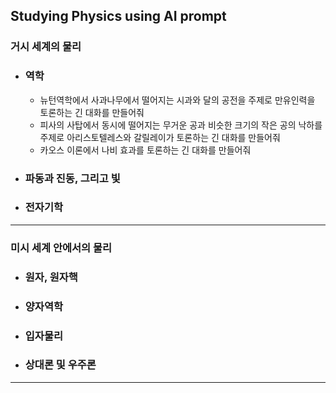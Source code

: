 ## Studying Physics using AI prompt
### 거시 세계의 물리
- ### 역학
  - 뉴턴역학에서 사과나무에서 떨어지는 시과와 달의 공전을 주제로 만유인력을 토론하는 긴 대화를 만들어줘
  - 피사의 사탑에서 동시에 떨어지는 무거운 공과 비슷한 크기의 작은 공의 낙하를 주제로 아리스토텔레스와 갈릴레이가 토론하는 긴 대화를 만들어줘
  - 카오스 이론에서 나비 효과를 토론하는 긴 대화를 만들어줘
- ### 파동과 진동, 그리고 빛
- ### 전자기학
---
### 미시 세계 안에서의 물리
- ### 원자, 원자핵
- ### 양자역학
- ### 입자물리
- ### 상대론 및 우주론
---
